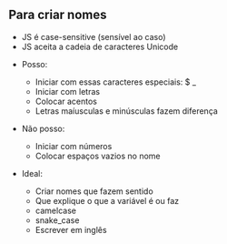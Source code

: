 ## Para criar nomes

* JS é case-sensitive (sensível ao caso)
* JS aceita a cadeia de caracteres Unicode

- Posso:
  * Iniciar com essas caracteres especiais: $ _
  * Iniciar com letras
  * Colocar acentos
  * Letras maíusculas e minúsculas fazem diferença

- Não posso:
  * Iniciar com números
  * Colocar espaços vazios no nome

- Ideal:
  * Criar nomes que fazem sentido
  * Que explique o que a variável é ou faz
  * camelcase
  * snake_case
  * Escrever em inglês